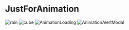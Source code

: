 # JustForAnimation

![rain](https://user-images.githubusercontent.com/46341496/147383514-55a4d780-b9d3-4584-bff0-be272ec3f07d.gif)
![cube](https://user-images.githubusercontent.com/46341496/147383512-202cf772-d605-49a6-abc9-a027b10be441.gif)
![AnimationLoading](https://user-images.githubusercontent.com/46341496/147404538-1b24a9cd-1686-4d76-8cd7-abd854674da4.gif)
![AnimationAlertModal](https://user-images.githubusercontent.com/46341496/147454384-cb859f51-8497-46e0-a014-6f9ea5ae7688.gif)
